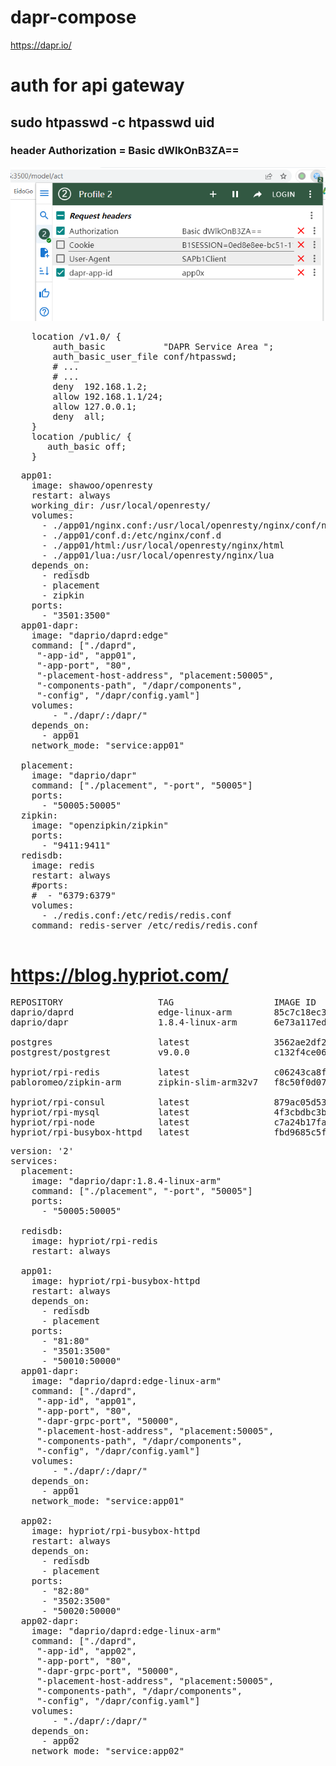 # dapr-compose
https://dapr.io/

# auth for api gateway
## sudo htpasswd -c htpasswd uid
### header Authorization = Basic dWlkOnB3ZA==
<img src="modHeader.png"/>
<pre>
    location /v1.0/ {
        auth_basic           "DAPR Service Area ";
        auth_basic_user_file conf/htpasswd;
        # ...
        # ...
        deny  192.168.1.2;
        allow 192.168.1.1/24;
        allow 127.0.0.1;
        deny  all;
    }
    location /public/ {
       auth_basic off;
    }
</pre>

<pre>
  app01:
    image: shawoo/openresty
    restart: always
    working_dir: /usr/local/openresty/
    volumes:
      - ./app01/nginx.conf:/usr/local/openresty/nginx/conf/nginx.conf
      - ./app01/conf.d:/etc/nginx/conf.d
      - ./app01/html:/usr/local/openresty/nginx/html
      - ./app01/lua:/usr/local/openresty/nginx/lua
    depends_on:
      - redisdb
      - placement
      - zipkin
    ports:
      - "3501:3500"
  app01-dapr:
    image: "daprio/daprd:edge"
    command: ["./daprd",
     "-app-id", "app01",
     "-app-port", "80",
     "-placement-host-address", "placement:50005",
     "-components-path", "/dapr/components",
     "-config", "/dapr/config.yaml"]
    volumes:
        - "./dapr/:/dapr/"
    depends_on:
      - app01
    network_mode: "service:app01"

  placement:
    image: "daprio/dapr"
    command: ["./placement", "-port", "50005"]
    ports:
      - "50005:50005"
  zipkin:
    image: "openzipkin/zipkin"
    ports:
      - "9411:9411"
  redisdb:
    image: redis
    restart: always
    #ports:
    #  - "6379:6379"
    volumes:
      - ./redis.conf:/etc/redis/redis.conf
    command: redis-server /etc/redis/redis.conf

</pre>

# https://blog.hypriot.com/
<pre>
REPOSITORY                  TAG                   IMAGE ID            CREATED             SIZE
daprio/daprd                edge-linux-arm        85c7c18ec35b        2 days ago          110MB
daprio/dapr                 1.8.4-linux-arm       6e73a117ed73        3 days ago          225MB

postgres                    latest                3562ae2df2fb        3 days ago          312MB
postgrest/postgrest         v9.0.0                c132f4ce0634        8 months ago        281MB

hypriot/rpi-redis           latest                c06243ca8f1b        6 years ago         117MB
pabloromeo/zipkin-arm       zipkin-slim-arm32v7   f8c50f0d07bf        2 years ago         716MB

hypriot/rpi-consul          latest                879ac05d5353        6 years ago         19.7MB
hypriot/rpi-mysql           latest                4f3cbdbc3bdb        4 years ago         209MB
hypriot/rpi-node            latest                c7a24b17fa2e        4 years ago         494MB
hypriot/rpi-busybox-httpd   latest                fbd9685c5ffc        7 years ago         2.16MB
</pre>
<pre>
version: '2'
services:
  placement:
    image: "daprio/dapr:1.8.4-linux-arm"
    command: ["./placement", "-port", "50005"]
    ports:
      - "50005:50005"

  redisdb:
    image: hypriot/rpi-redis
    restart: always

  app01:
    image: hypriot/rpi-busybox-httpd
    restart: always
    depends_on:
      - redisdb
      - placement
    ports:
      - "81:80"
      - "3501:3500"
      - "50010:50000"
  app01-dapr:
    image: "daprio/daprd:edge-linux-arm"
    command: ["./daprd",
     "-app-id", "app01",
     "-app-port", "80",
     "-dapr-grpc-port", "50000",
     "-placement-host-address", "placement:50005",
     "-components-path", "/dapr/components",
     "-config", "/dapr/config.yaml"]
    volumes:
        - "./dapr/:/dapr/"
    depends_on:
      - app01
    network_mode: "service:app01"

  app02:
    image: hypriot/rpi-busybox-httpd
    restart: always
    depends_on:
      - redisdb
      - placement
    ports:
      - "82:80"
      - "3502:3500"
      - "50020:50000"
  app02-dapr:
    image: "daprio/daprd:edge-linux-arm"
    command: ["./daprd",
     "-app-id", "app02",
     "-app-port", "80",
     "-dapr-grpc-port", "50000",
     "-placement-host-address", "placement:50005",
     "-components-path", "/dapr/components",
     "-config", "/dapr/config.yaml"]
    volumes:
        - "./dapr/:/dapr/"
    depends_on:
      - app02
    network_mode: "service:app02"
</pre>
